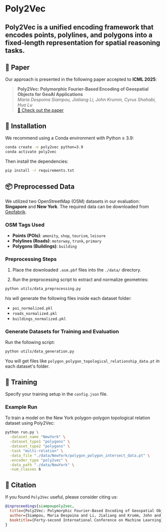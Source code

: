 # Poly2Vec

**Poly2Vec** is a unified encoding framework that encodes points, polylines, and polygons into a fixed-length representation for spatial reasoning tasks.
---

## 📰 Paper

Our approach is presented in the following paper accepted to **ICML 2025**:

> **Poly2Vec: Polymorphic Fourier-Based Encoding of Geospatial Objects for GeoAI Applications**  
> *Maria Despoina Siampou, Jialiang Li, John Krumm, Cyrus Shahabi, Hua Lu*  
> [📄 Check out the paper](https://arxiv.org/pdf/2408.14806)

## 🔧 Installation

We recommend using a Conda environment with Python ≥ 3.9:

```bash
conda create -n poly2vec python=3.9
conda activate poly2vec
```
Then install the dependencies:

```bash
pip install -r requirements.txt
```

## 📦 Preprocessed Data

We utilized two OpenStreetMap (OSM) datasets in our evaluation: **Singapore** and **New York**. The required data can be downloaded from [Geofabrik](https://download.geofabrik.de/).

### OSM Tags Used
- **Points (POIs)**: `amenity`, `shop`, `tourism`, `leisure`
- **Polylines (Roads)**: `motorway`, `trunk`, `primary`
- **Polygons (Buildings)**: `building`

### Preprocessing Steps

1. Place the downloaded `.osm.pbf` files into the `./data/` directory.

2. Run the preprocessing script to extract and normalize geometries:

```bash
python utils/data_preprocessing.py
```

his will generate the following files inside each dataset folder:

- `poi_normalized.pkl`
- `roads_normalized.pkl`
- `buildings_normalized.pkl`

### Generate Datasets for Training and Evaluation

Run the following script:

```bash
python utils/data_generation.py
```

You will get files like `polygon_polygon_topological_relationship_data.pt` in each dataset's folder.

## 🚀 Training
Specify your training setup in the `config.json` file.

### Example Run
To train a model on the New York polygon-polygon topological relation dataset using Poly2Vec:

```bash
python run.py \
  -dataset_name "NewYork" \
  -dataset_type1 "polygons" \
  -dataset_type2 "polygons" \
  -task "multi-relation" \
  -data_file "./data/NewYork/polygon_polygon_intersect_data.pt" \
  -encoder_type "poly2vec" \
  -data_path "./data/NewYork" \
  -num_classes 6
```

## 📄 Citation
If you found `Poly2Vec` useful, please consider citing us:

```bibtex
@inproceedings{siampoupoly2vec,
  title={Poly2Vec: Polymorphic Fourier-Based Encoding of Geospatial Objects for GeoAI Applications},
  author={Siampou, Maria Despoina and Li, Jialiang and Krumm, John and Shahabi, Cyrus and Lu, Hua},
  booktitle={Forty-second International Conference on Machine Learning}
}
```
